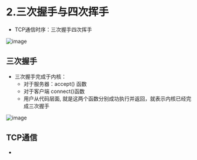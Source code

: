 # 2.三次握手与四次挥手  

* TCP通信时序：三次握手四次挥手  

![image](https://user-images.githubusercontent.com/58176267/176338673-0ca2e370-7865-456e-bdaf-1f4ffa3f73ff.png)  


## 三次握手  

* 三次握手完成于内核：
    * 对于服务器：accept() 函数    
    * 对于客户端 connect()函数  
    * 用户从代码层面, 就是这两个函数分别成功执行并返回，就表示内核已经完成三次握手  
    
![image](https://user-images.githubusercontent.com/58176267/176338730-571d7109-65eb-4781-9d48-90eb8ec6ffb8.png)  


## TCP通信  

*  
